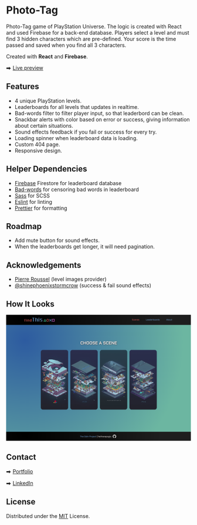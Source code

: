 # Photo-Tag

Photo-Tag game of PlayStation Universe. The logic is created
with React and used Firebase for a back-end database. Players select a level and
must find 3 hidden characters which are pre-defined. Your score is the time passed
and saved when you find all 3 characters.

Created with **React** and **Firebase**.

⮕ [Live preview](https://fatiharapoglu.github.io/photo-tag/)

## Features

-   4 unique PlayStation levels.
-   Leaderboards for all levels that updates in realtime.
-   Bad-words filter to filter player input, so that leaderbord can be clean.
-   Snackbar alerts with color based on error or success, giving information about certain situations.
-   Sound effects feedback if you fail or success for every try.
-   Loading spinner when leaderboard data is loading.
-   Custom 404 page.
-   Responsive design.

## Helper Dependencies

-   [Firebase](https://firebase.google.com/) Firestore for leaderboard database
-   [Bad-words](https://www.npmjs.com/package/bad-words/) for censoring bad words in leaderboard
-   [Sass](https://sass-lang.com/) for SCSS
-   [Eslint](https://eslint.org/) for linting
-   [Prettier](https://prettier.io/) for formatting

## Roadmap

-   Add mute button for sound effects.
-   When the leaderboards get longer, it will need pagination.

## Acknowledgements

-   [Pierre Roussel](https://www.artstation.com/pierreroussel) (level images provider)
-   [@shinephoenixstormcrow](https://freesound.org/people/shinephoenixstormcrow/) (success & fail sound effects)

## How It Looks

![ss](./src/assets/readme.png)

## Contact

⮕ [Portfolio](https://fatiharapoglu.dev)

⮕ [LinkedIn](https://www.linkedin.com/in/fatiharapoglu/)

## License

Distributed under the [MIT](https://choosealicense.com/licenses/mit/) License.

